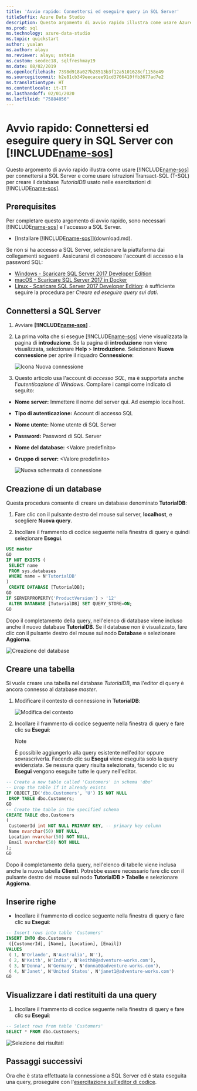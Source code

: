 ```yaml
---
title: 'Avvio rapido: Connettersi ed eseguire query in SQL Server'
titleSuffix: Azure Data Studio
description: Questo argomento di avvio rapido illustra come usare Azure Data Studio per connettersi a SQL Server ed eseguire una query
ms.prod: sql
ms.technology: azure-data-studio
ms.topic: quickstart
author: yualan
ms.author: alayu
ms.reviewer: alayu; sstein
ms.custom: seodec18, sqlfreshmay19
ms.date: 08/02/2019
ms.openlocfilehash: 7398d918a027b28513b3f12a5101628cf1158e49
ms.sourcegitcommit: b2e81cb349eecacee91cd3766410ffb3677ad7e2
ms.translationtype: HT
ms.contentlocale: it-IT
ms.lasthandoff: 02/01/2020
ms.locfileid: "75884056"
---
```

# <a name="quickstart-connect-and-query-sql-server-using-includename-sosincludesname-sos-shortmd"></a>Avvio rapido: Connettersi ed eseguire query in SQL Server con [!INCLUDE[name-sos](../includes/name-sos-short.md)]

Questo argomento di avvio rapido illustra come usare [!INCLUDE[name-sos](../includes/name-sos-short.md)] per connettersi a SQL Server e come usare istruzioni Transact-SQL (T-SQL) per creare il database *TutorialDB* usato nelle esercitazioni di [!INCLUDE[name-sos](../includes/name-sos-short.md)].

## <a name="prerequisites"></a>Prerequisites

Per completare questo argomento di avvio rapido, sono necessari [!INCLUDE[name-sos](../includes/name-sos-short.md)] e l'accesso a SQL Server.

- [Installare [!INCLUDE[name-sos](../includes/name-sos-short.md)]](download.md).

Se non si ha accesso a SQL Server, selezionare la piattaforma dai collegamenti seguenti. Assicurarsi di conoscere l'account di accesso e la password SQL:

- [Windows - Scaricare SQL Server 2017 Developer Edition](https://www.microsoft.com/sql-server/sql-server-downloads)
- [macOS - Scaricare SQL Server 2017 in Docker](https://docs.microsoft.com/sql/linux/quickstart-install-connect-docker)
- [Linux - Scaricare SQL Server 2017 Developer Edition](https://docs.microsoft.com/sql/linux/sql-server-linux-overview#install): è sufficiente seguire la procedura per *Creare ed eseguire query sui dati*.

## <a name="connect-to-a-sql-server"></a>Connettersi a SQL Server

1. Avviare **[!INCLUDE[name-sos](../includes/name-sos-short.md)]** .

2. La prima volta che si esegue [!INCLUDE[name-sos](../includes/name-sos-short.md)] viene visualizzata la pagina di **introduzione**. Se la pagina di **introduzione** non viene visualizzata, selezionare **Help** > **Introduzione**. Selezionare **Nuova connessione** per aprire il riquadro **Connessione**:

   ![Icona Nuova connessione](media/quickstart-sql-server/new-connection-icon.png)

3. Questo articolo usa l'account di *accesso SQL*, ma è supportata anche l'*autenticazione di Windows*. Compilare i campi come indicato di seguito:

- **Nome server:** Immettere il nome del server qui. Ad esempio localhost.
- **Tipo di autenticazione:** Account di accesso SQL
- **Nome utente:** Nome utente di SQL Server
- **Password:** Password di SQL Server
- **Nome del database:** \<Valore predefinito\>
- **Gruppo di server:** \<Valore predefinito\>

   ![Nuova schermata di connessione](media/quickstart-sql-server/new-connection-screen.png)

## <a name="create-a-database"></a>Creazione di un database

Questa procedura consente di creare un database denominato **TutorialDB**:

1. Fare clic con il pulsante destro del mouse sul server, **localhost**, e scegliere **Nuova query**.

2. Incollare il frammento di codice seguente nella finestra di query e quindi selezionare **Esegui**.

 ```sql
 USE master
 GO
 IF NOT EXISTS (
  SELECT name
  FROM sys.databases
  WHERE name = N'TutorialDB'
 )
  CREATE DATABASE [TutorialDB];
 GO
 IF SERVERPROPERTY('ProductVersion') > '12'
  ALTER DATABASE [TutorialDB] SET QUERY_STORE=ON;
 GO
 ```

Dopo il completamento della query, nell'elenco di database viene incluso anche il nuovo database **TutorialDB**. Se il database non è visualizzato, fare clic con il pulsante destro del mouse sul nodo **Database** e selezionare **Aggiorna**.

   ![Creazione del database](media/quickstart-sql-server/create-database.png)

## <a name="create-a-table"></a>Creare una tabella

Si vuole creare una tabella nel database *TutorialDB*, ma l'editor di query è ancora connesso al database *master*.

1. Modificare il contesto di connessione in **TutorialDB**:

   ![Modifica del contesto](media/quickstart-sql-server/change-context.png)

2. Incollare il frammento di codice seguente nella finestra di query e fare clic su **Esegui**:

   > [!NOTE]
   > È possibile aggiungerlo alla query esistente nell'editor oppure sovrascriverla. Facendo clic su **Esegui** viene eseguita solo la query evidenziata. Se nessuna query risulta selezionata, facendo clic su **Esegui** vengono eseguite tutte le query nell'editor.

 ```sql
 -- Create a new table called 'Customers' in schema 'dbo'
 -- Drop the table if it already exists
 IF OBJECT_ID('dbo.Customers', 'U') IS NOT NULL
  DROP TABLE dbo.Customers;
 GO
 -- Create the table in the specified schema
 CREATE TABLE dbo.Customers
 (
  CustomerId int NOT NULL PRIMARY KEY, -- primary key column
  Name nvarchar(50) NOT NULL,
  Location nvarchar(50) NOT NULL,
  Email nvarchar(50) NOT NULL
 );
 GO
 ```

Dopo il completamento della query, nell'elenco di tabelle viene inclusa anche la nuova tabella **Clienti**. Potrebbe essere necessario fare clic con il pulsante destro del mouse sul nodo **TutorialDB > Tabelle** e selezionare **Aggiorna**.

## <a name="insert-rows"></a>Inserire righe

- Incollare il frammento di codice seguente nella finestra di query e fare clic su **Esegui**:

 ```sql
 -- Insert rows into table 'Customers'
 INSERT INTO dbo.Customers
  ([CustomerId], [Name], [Location], [Email])
 VALUES
  ( 1, N'Orlando', N'Australia', N''),
  ( 2, N'Keith', N'India', N'keith0@adventure-works.com'),
  ( 3, N'Donna', N'Germany', N'donna0@adventure-works.com'),
  ( 4, N'Janet', N'United States', N'janet1@adventure-works.com')
 GO
 ```

## <a name="view-the-data-returned-by-a-query"></a>Visualizzare i dati restituiti da una query

1. Incollare il frammento di codice seguente nella finestra di query e fare clic su **Esegui**:

 ```sql
 -- Select rows from table 'Customers'
 SELECT * FROM dbo.Customers;
 ```

   ![Selezione dei risultati](media/quickstart-sql-server/select-results.png)

## <a name="next-steps"></a>Passaggi successivi

Ora che è stata effettuata la connessione a SQL Server ed è stata eseguita una query, proseguire con l'[esercitazione sull'editor di codice](tutorial-sql-editor.md).
